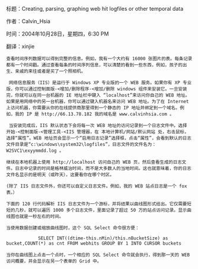标题：Creating, parsing, graphing web hit logfiles or other temporal data

作者：Calvin_Hsia

时间：2004年10月28日，星期四，6:30 PM

翻译：xinjie

 

    查看时间序列数据可以得到完整的信息。例如，我有一个大约有 16000 张图片的表。每条记录都有一个时间戳。通过查看每条的时间序列信息，可以清楚的看到一些东西，例如，孩子的出生、亲戚的来往或者是买了一个照相机。

     网络信息服务（IIS）是运行于 Windows XP 专业版的一个 WEB 服务。如果你有 XP 专业版，你可以通过控制面版-<增加/删除程序-<增加/删除 windows 组件来安装它。一旦安装完，你就可以在同一台机器的 IE 地址栏中键入 “localhost”来访问你自己的 WEB 地址。如果是用网络中的另一台机器，你可以通过键入机器名来访问 WEB 地址。为了在 Internet 上访问机器，你需要从你的在线提供商那里得到一个静态的 IP 地址并绑定到一个域名。例如，我的 IP 是 http://66.13.78.182 我的域名是 www.calvinhsia.com 。

     当安装完成后，IIS 默认状态下会将每一次 WEB 地址的访问记录到一个日志文件中。选择 开始-<控制面版-<管理工具-<IIS 管理器，在 本地计算机/网站/默认网站 处，右击鼠标，选择“属性”。WEB 地址页会显示一个“启用日志记录”选择框，点击“属性”，会看到默认的日志文件目录是“c:\windows\system32\logfiles”，日志文件的文件名为：W2SVC1\exyymmdd.log 。 

    继续在本地机器上使用 http://localhost 访问自己的 WEB 页，然后查看生成的日志文件。日志中记录的时间是格林威治时间，而不是大多数人的当地时间。这也就意味着，你的日志文件名显示的是明天（或昨天），这要看你在哪个时区。

    (除了 IIS 日志文件外，你还可以自定义日志文件。例如，我的 WEB 站点日志是一个 fox 表。）

    下面的 120 行代码解析 IIS 日志文件为一个游标，并将结果以曲线图形式给出。它仅需要短短的几秒，就可以遍历 1000 多个日志文件，里面记录了超过 50 万的站点访问记录。显示曲线图也就是一秒左右的时间。

    当使用数据创建或缩放曲线图时，这个 SQL Select 命令很方便：
```foxpro
            SELECT INT((dtime-this.nMin)/this.nBucketSize) as bucket,COUNT(*) as cnt FROM webhits GROUP BY 1 INTO CURSOR buckets
```

    当你在曲线图上点击一个点时，一个相应的 SQL Select 命令就会执行，得到那一天的 WEB 访问概要，并会显示在另一个表单的 Grid 中。 
